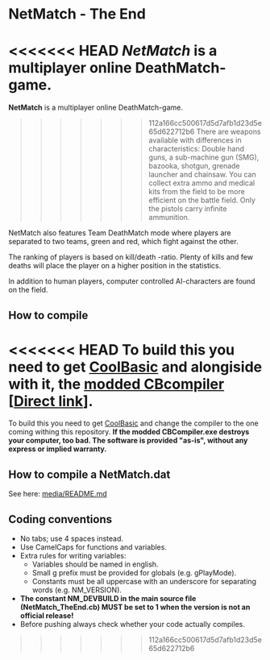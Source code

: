 NetMatch - The End
==================
<<<<<<< HEAD
<em>NetMatch</em> is a multiplayer online DeathMatch-game.
=======
<strong>NetMatch</strong> is a multiplayer online DeathMatch-game.
>>>>>>> 112a166cc500617d5d7afb1d23d5e65d622712b6
There are weapons available with differences in characteristics: Double hand guns, a sub-machine gun (SMG), bazooka, shotgun, grenade launcher and chainsaw.
You can collect extra ammo and medical kits from the field to be more efficient on the battle field.
Only the pistols carry infinite ammunition.

NetMatch also features Team DeathMatch mode where players are separated to two teams, green and red, which fight against the other.

The ranking of players is based on kill/death -ratio. Plenty of kills and few deaths will place the player on a higher position in the statistics.

In addition to human players, computer controlled AI-characters are found on the field. 

How to compile
--------------
<<<<<<< HEAD
To build this you need to get [CoolBasic](http://www.coolbasic.com) and alongiside with it, the [modded CBcompiler](http://www.coolbasic.com/phpBB3/viewtopic.php?f=9&t=1616) [[Direct link](http://koti.mbnet.fi/cerebro/CBCompiler_safe.zip)].
=======
To build this you need to get [CoolBasic](http://www.coolbasic.com) and change the compiler to the one coming withing this repository.
<strong>If the modded CBCompiler.exe destroys your computer, too bad. The software is provided "as-is", without any express or implied warranty.</strong>

How to compile a NetMatch.dat
-----------------------------
See here: [media/README.md](https://github.com/VesQ/NetMatch/blob/master/media/README.md)

Coding conventions
------------------
* No tabs; use 4 spaces instead.
* Use CamelCaps for functions and variables.
* Extra rules for writing variables:
  - Variables should be named in english.
  - Small g prefix must be provided for globals (e.g. gPlayMode).
  - Constants must be all uppercase with an underscore for separating words (e.g. NM_VERSION).
* <strong>The constant NM_DEVBUILD in the main source file (NetMatch_TheEnd.cb) MUST be set to 1
  when the version is not an official release!</strong>
* Before pushing always check whether your code actually compiles.
>>>>>>> 112a166cc500617d5d7afb1d23d5e65d622712b6
